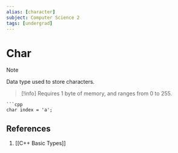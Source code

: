 ```yaml
---
alias: [character]
subject: Computer Science 2
tags: [undergrad]
---
```

# Char


> [!note]
> Data type used to store characters.

> [!info]
> Requires 1 byte of memory, and ranges from 0 to 255.

````ad-example
```cpp
char index = 'a';
````

## References
1. [[C++ Basic Types]]
